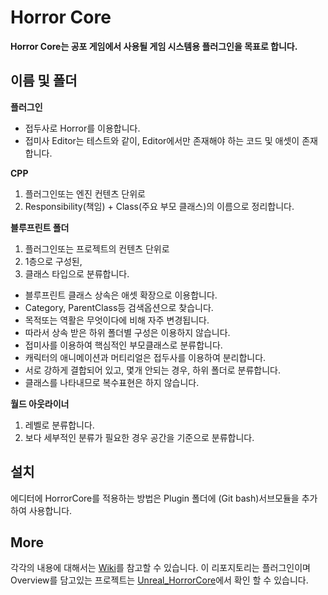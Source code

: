 # Horror Core

**Horror Core는 공포 게임에서 사용될 게임 시스템용 플러그인을 목표로 합니다.**

## 이름 및 폴더

**플러그인**
* 접두사로 Horror를 이용합니다.
* 접미사 Editor는 테스트와 같이, Editor에서만 존재해야 하는 코드 및 애셋이 존재합니다.

**CPP**

1. 플러그인또는 엔진 컨텐츠 단위로
2. Responsibility(책임) + Class(주요 부모 클래스)의 이름으로 정리합니다.

**블루프린트 폴더**

1. 플러그인또는 프로젝트의 컨텐츠 단위로
2. 1층으로 구성된, 
3. 클래스 타입으로 분류합니다.

* 블루프린트 클래스 상속은 애셋 확장으로 이용합니다.
* Category, ParentClass등 검색옵션으로 찾습니다.
* 목적또는 역활은 무엇이다에 비해 자주 변경됩니다.
* 따라서 상속 받은 하위 폴더별 구성은 이용하지 않습니다.
* 접미사를 이용하여 핵심적인 부모클래스로 분류합니다.
* 캐릭터의 애니메이션과 머티리얼은 접두사를 이용하여 분리합니다.
* 서로 강하게 결합되어 있고, 몇개 안되는 경우, 하위 폴더로 분류합니다.
* 클래스를 나타내므로 복수표현은 하지 않습니다.

**월드 아웃라이너**

1. 레벨로 분류합니다.
2. 보다 세부적인 분류가 필요한 경우 공간을 기준으로 분류합니다. 

## 설치

에디터에 HorrorCore를 적용하는 방법은 Plugin 폴더에 (Git bash)서브모듈을 추가하여 사용합니다.

## More

각각의 내용에 대해서는 [Wiki](https://github.com/kbmhansungb/UnrealPlugin_HorrorCore/wiki)를 참고할 수 있습니다. 이 리포지토리는 플러그인이며 Overview를 담고있는 프로젝트는 [Unreal_HorrorCore](https://github.com/kbmhansungb/Unreal_HorrorCore)에서 확인 할 수 있습니다. 
